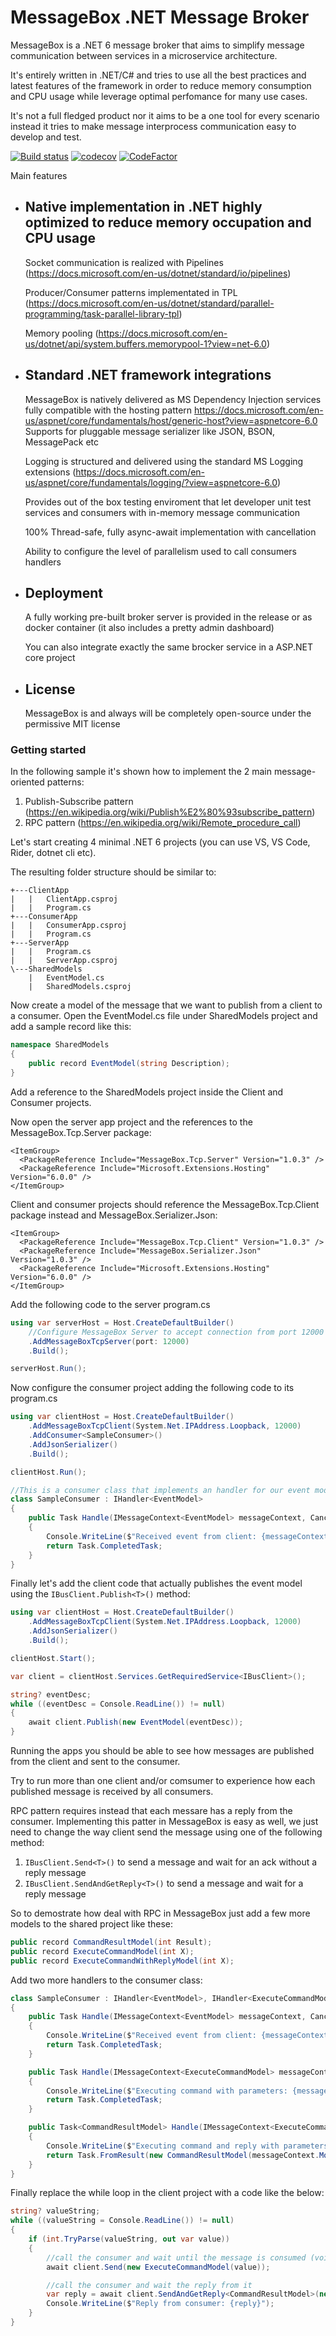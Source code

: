 # MessageBox .NET Message Broker
MessageBox is a .NET 6 message broker that aims to simplify message communication between services in a microservice architecture. 

It's entirely written in .NET/C# and tries to use all the best practices and latest features of the framework in order to reduce memory consumption and CPU usage while leverage optimal perfomance for many use cases. 

It's not a full fledged product nor it aims to be a one tool for every scenario instead it tries to make message interprocess communication easy to develop and test.

[![Build status](https://ci.appveyor.com/api/projects/status/dkyae4p5jagnu3k4?svg=true)](https://ci.appveyor.com/project/adospace/message-box)
[![codecov](https://codecov.io/gh/adospace/message-box/branch/main/graph/badge.svg?token=3M6R96NL54)](https://codecov.io/gh/adospace/message-box)
[![CodeFactor](https://www.codefactor.io/repository/github/adospace/message-box/badge)](https://www.codefactor.io/repository/github/adospace/message-box)

Main features
- ## Native implementation in .NET highly optimized to reduce memory occupation and CPU usage
  Socket communication is realized with Pipelines (https://docs.microsoft.com/en-us/dotnet/standard/io/pipelines)
  
  Producer/Consumer patterns implementated in TPL (https://docs.microsoft.com/en-us/dotnet/standard/parallel-programming/task-parallel-library-tpl)
  
  Memory pooling (https://docs.microsoft.com/en-us/dotnet/api/system.buffers.memorypool-1?view=net-6.0)
  
- ## Standard .NET framework integrations
  MessageBox is natively delivered as MS Dependency Injection services fully compatible with the hosting pattern https://docs.microsoft.com/en-us/aspnet/core/fundamentals/host/generic-host?view=aspnetcore-6.0
  Supports for pluggable message serializer like JSON, BSON, MessagePack etc
  
  Logging is structured and delivered using the standard MS Logging extensions (https://docs.microsoft.com/en-us/aspnet/core/fundamentals/logging/?view=aspnetcore-6.0)
  
  Provides out of the box testing enviroment that let developer unit test services and consumers with in-memory message communication
  
  100% Thread-safe, fully async-await implementation with cancellation
  
  Ability to configure the level of parallelism used to call consumers handlers

- ## Deployment
  A fully working pre-built broker server is provided in the release or as docker container (it also includes a pretty admin dashboard)
  
  You can also integrate exactly the same brocker service in a ASP.NET core project
  
- ## License
  MessageBox is and always will be completely open-source under the permissive MIT license
  

### Getting started
In the following sample it's shown how to implement the 2 main message-oriented patterns:

1. Publish-Subscribe pattern (https://en.wikipedia.org/wiki/Publish%E2%80%93subscribe_pattern)
2. RPC pattern (https://en.wikipedia.org/wiki/Remote_procedure_call)

Let's start creating 4 minimal .NET 6 projects (you can use VS, VS Code, Rider, dotnet cli etc).

The resulting folder structure should be similar to:
```
+---ClientApp
|   |   ClientApp.csproj
|   |   Program.cs
+---ConsumerApp
|   |   ConsumerApp.csproj
|   |   Program.cs
+---ServerApp
|   |   Program.cs
|   |   ServerApp.csproj
\---SharedModels
    |   EventModel.cs
    |   SharedModels.csproj
```

Now create a model of the message that we want to publish from a client to a consumer. Open the EventModel.cs file under SharedModels project and add a sample record like this:
```c#
namespace SharedModels
{
    public record EventModel(string Description);
}
```

Add a reference to the SharedModels project inside the Client and Consumer projects.

Now open the server app project and the references to the MessageBox.Tcp.Server package:
```
<ItemGroup>
  <PackageReference Include="MessageBox.Tcp.Server" Version="1.0.3" />
  <PackageReference Include="Microsoft.Extensions.Hosting" Version="6.0.0" />
</ItemGroup>
```

Client and consumer projects should reference the MessageBox.Tcp.Client package instead and MessageBox.Serializer.Json:
```
<ItemGroup>
  <PackageReference Include="MessageBox.Tcp.Client" Version="1.0.3" />
  <PackageReference Include="MessageBox.Serializer.Json" Version="1.0.3" />
  <PackageReference Include="Microsoft.Extensions.Hosting" Version="6.0.0" />
</ItemGroup>
```

Add the following code to the server program.cs
```c#
using var serverHost = Host.CreateDefaultBuilder()
    //Configure MessageBox Server to accept connection from port 12000
    .AddMessageBoxTcpServer(port: 12000)
    .Build();

serverHost.Run();
```

Now configure the consumer project adding the following code to its program.cs
```c#
using var clientHost = Host.CreateDefaultBuilder()
    .AddMessageBoxTcpClient(System.Net.IPAddress.Loopback, 12000)
    .AddConsumer<SampleConsumer>()
    .AddJsonSerializer()
    .Build();

clientHost.Run();

//This is a consumer class that implements an handler for our event model
class SampleConsumer : IHandler<EventModel>
{
    public Task Handle(IMessageContext<EventModel> messageContext, CancellationToken cancellationToken = default)
    {
        Console.WriteLine($"Received event from client: {messageContext.Model.Description}");
        return Task.CompletedTask;
    }
}
```
Finally let's add the client code that actually publishes the event model using the ```IBusClient.Publish<T>()``` method:
```c#
using var clientHost = Host.CreateDefaultBuilder()
    .AddMessageBoxTcpClient(System.Net.IPAddress.Loopback, 12000)
    .AddJsonSerializer()
    .Build();

clientHost.Start();

var client = clientHost.Services.GetRequiredService<IBusClient>();

string? eventDesc;
while ((eventDesc = Console.ReadLine()) != null)
{
    await client.Publish(new EventModel(eventDesc));
}
```
Running the apps you should be able to see how messages are published from the client and sent to the consumer. 

Try to run more than one client and/or comsumer to experience how each published message is received by all consumers.

RPC pattern requires instead that each messare has a reply from the consumer. Implementing this patter in MessageBox is easy as well, we just need to change the way client send the message using one of the following method:
1. ```IBusClient.Send<T>()``` to send a message and wait for an ack without a reply message
2. ```IBusClient.SendAndGetReply<T>()``` to send a message and wait for a reply message

So to demostrate how deal with RPC in MessageBox just add a few more models to the shared project like these:
```c#
public record CommandResultModel(int Result);
public record ExecuteCommandModel(int X);
public record ExecuteCommandWithReplyModel(int X);
```

Add two more handlers to the consumer class:
```c#
class SampleConsumer : IHandler<EventModel>, IHandler<ExecuteCommandModel>, IHandler<ExecuteCommandWithReplyModel, CommandResultModel>
{
    public Task Handle(IMessageContext<EventModel> messageContext, CancellationToken cancellationToken = default)
    {
        Console.WriteLine($"Received event from client: {messageContext.Model.Description}");
        return Task.CompletedTask;
    }

    public Task Handle(IMessageContext<ExecuteCommandModel> messageContext, CancellationToken cancellationToken = default)
    {
        Console.WriteLine($"Executing command with parameters: {messageContext.Model}");
        return Task.CompletedTask;
    }

    public Task<CommandResultModel> Handle(IMessageContext<ExecuteCommandWithReplyModel> messageContext, CancellationToken cancellationToken = default)
    {
        Console.WriteLine($"Executing command and reply with parameters: {messageContext.Model}");
        return Task.FromResult(new CommandResultModel(messageContext.Model.X  * 2));
    }
}
```

Finally replace the while loop in the client project with a code like the below:
```c#
string? valueString;
while ((valueString = Console.ReadLine()) != null)
{
    if (int.TryParse(valueString, out var value))
    {
        //call the consumer and wait until the message is consumed (void-like call)
        await client.Send(new ExecuteCommandModel(value));

        //call the consumer and wait the reply from it
        var reply = await client.SendAndGetReply<CommandResultModel>(new ExecuteCommandWithReplyModel(value));
        Console.WriteLine($"Reply from consumer: {reply}");
    }
}
```

  

